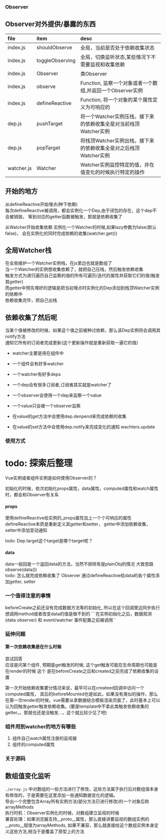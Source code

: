 ### Observer
## Observer对外提供/暴露的东西
|file|item|desc|
|:--|:--|:--|
|index.js|shouldObserve|全局，当前是否处于依赖收集状态|
|index.js|toggleObserving|全局，切换监听状态,某些情况下不需要监视和收集依赖|
|index.js|Observer| 类Observer|
|index.js|observe| Function, 监察一个对象或者一个数组,并返回一个Observer实例|
|index.js|defineReactive| Function, 将一个对象的某个属性定义为可响应的|
|dep.js|pushTarget|将一个Watcher实例压栈，接下来的依赖收集全是对当前栈顶Watcher实例|
|dep.js|popTarget|将栈顶Watcher实例出栈，接下来的依赖收集全是对之后栈顶Watcher实例|
|watcher.js|Watcher|Watcher实例监控特定的值，并在值变化的时候执行特定的操作|



## 开始的地方  
从defineReactive开始埋点(种下依赖)  
每次defineReactive被调用，都会实例化一个Dep,由于闭包的存在，这个dep不会被销毁，
等到对应的getter函数被触发，那就是依赖收集了 

从Watcher开始收集依赖
实例化一个Watcher的时候,如果lazy参数为false(默认false)， 会在实例化的同时完成依赖的收集(watcher.get())

## 全局Watcher栈
在全局维护一个Watcher实例栈，在js里边也就是数组了  
当一个Watcher的实例想收集依赖了，就把自己压栈，然后触发依赖收集  
触发方式为递归遍历自己监察的值的所有可遍历/迭代的属性并获取它们的值(触发其getter)  
而getter中预先埋好的逻辑是把当初埋点时实例化的Dep添加到栈顶Watcher实例的依赖中  
依赖收集完毕，把自己出栈  

## 依赖收集了然后呢
当某个值被修改的时候，如果这个值之前被种过依赖，那么该Dep实例将会调用其notify方法  
通知它所有的订阅者完成更新(这个更新操作就是重新获取一遍它的值)



- watcher主要是用在组件中
- 一个组件会有好多watcher
- 一个watcher有好多deps
- 一个dep会有很多订阅者,订阅者其实就是watcher了

- 一个observer会使用一个dep来监察一个value
- 一个value只会被一个observer监察

- 在value的get方法中会使用dep.denpend来完成依赖的收集
- 在value的set方法中会使用dep.notify来完成变化的通知 wachters.update



### 使用方式
# todo: 探索后整理
Vue实例或者组件实例是如何使用Observer的？

初始化的时候，依次初始化props属性，data属性，computed属性和watch属性时，都会和Observer有关系  
#### props
使用defineReactive给实例的_props属性加上一个个可响应的属性  
defineReactive本质是重新定义其getter和setter， getter中添加依赖收集，setter中添加变动通知

todo: Dep.target这个target是哪个target呢？

#### data
data一般回是一个返回data的方法，当然不排除有是plainObj的情况
大致思路 observe(data())  
todo:  怎么就完成依赖收集了
Observer 通过defineReactive给data的各个属性添加getter, setter

### 一个值得注意的事情
beforeCreate之前还没有完成数据方法等的初始化, 所以在这个回调里边同步执行想调用method或者改变data的值是做不到的
```在实例初始化之后，数据观测 (data observer) 和 event/watcher 事件配置之前被调用``  





### 延伸问题
#### 第一次依赖收集是在什么时候
尝试回答  
应该是问某个组件, 预期是get触发的时候, 这个get触发可能在生命周期也可能是在render的时候
这个
是在beforeCreate之后和created之前完成了依赖收集的设置

第一次开始依赖收集要分情况来说，最早可以在createed回调中访问一个computed属性， 其后的beforeMounted也是如此，如果没有类似的操作，那么在第一次render的时候，vue需要从拿数据结合模板渲染页面了，此时基本上可以认为回触发getter触发依赖收集。(要是template中不拿此类触发依赖收集的getter。。那就也还是没触发...，这个就比较少见了吧)



### 组件用到watcher的地方有哪些
1. 组件自己watch属性注册的监视器
2. 组件的computed属性


### 关于源码
## 数组值变化监听
`./array.js` 中对数组的一些方法进行了修改，这些方法属于执行后对数组值本身有修改的，于是需要在这里添加一些通知数据变化的逻辑。  
导出一个完整包含Array所有实例方法(部分方法已进行修改)的一个对象后称arrayMethods  
执行时机：Observer实例化的时候，对数组建立监视的时候  
兼容处理：如果浏览器支持__proto__属性，那么直接讲要监视的数组实例的__proto__赋值为arrayMethods, 如果不兼容，那么就直接给这个数组实例本身定义这些方法,相当于是覆盖了原型上的方法



